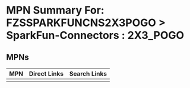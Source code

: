 



# MPN Summary For: FZSSPARKFUNCNS2X3POGO > SparkFun-Connectors : 2X3_POGO

## MPNs
  

|MPN|Direct Links|Search Links|
| :--- | :--- | :--- |
||||
